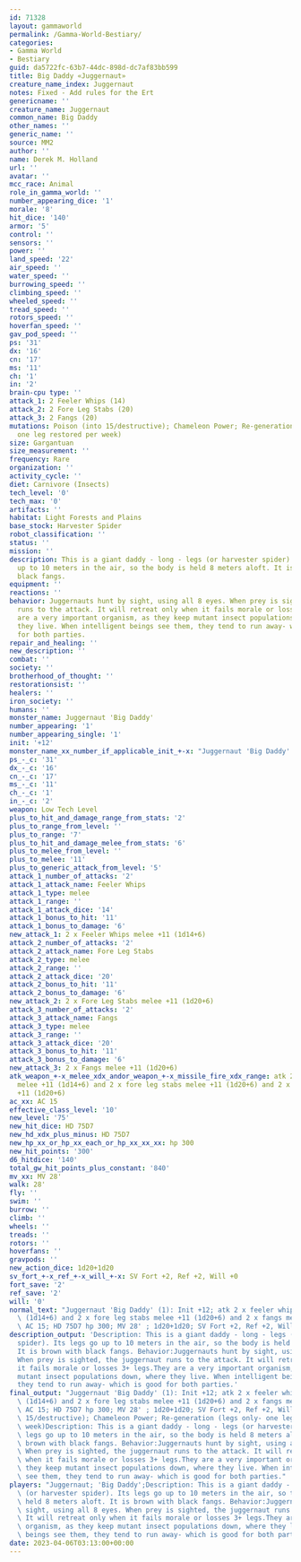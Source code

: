 ```yaml
---
id: 71328
layout: gammaworld
permalink: /Gamma-World-Bestiary/
categories:
- Gamma World
- Bestiary
guid: da5722fc-63b7-44dc-898d-dc7af83bb599
title: Big Daddy «Juggernaut»
creature_name_index: Juggernaut
notes: Fixed - Add rules for the Ert
genericname: ''
creature_name: Juggernaut
common_name: Big Daddy
other_names: ''
generic_name: ''
source: MM2
author: ''
name: Derek M. Holland
url: ''
avatar: ''
mcc_race: Animal
role_in_gamma_world: ''
number_appearing_dice: '1'
morale: '8'
hit_dice: '140'
armor: '5'
control: ''
sensors: ''
power: ''
land_speed: '22'
air_speed: ''
water_speed: ''
burrowing_speed: ''
climbing_speed: ''
wheeled_speed: ''
tread_speed: ''
rotors_speed: ''
hoverfan_speed: ''
gav_pod_speed: ''
ps: '31'
dx: '16'
cn: '17'
ms: '11'
ch: '1'
in: '2'
brain-cpu type: ''
attack_1: 2 Feeler Whips (14)
attack_2: 2 Fore Leg Stabs (20)
attack_3: 2 Fangs (20)
mutations: Poison (into 15/destructive); Chameleon Power; Re-generation (legs only-
  one leg restored per week)
size: Gargantuan
size_measurement: ''
frequency: Rare
organization: ''
activity_cycle: ''
diet: Carnivore (Insects)
tech_level: '0'
tech_max: '0'
artifacts: ''
habitat: Light Forests and Plains
base_stock: Harvester Spider
robot_classification: ''
status: ''
mission: ''
description: This is a giant daddy - long - legs (or harvester spider). Its legs go
  up to 10 meters in the air, so the body is held 8 meters aloft. It is brown with
  black fangs.
equipment: ''
reactions: ''
behavior: Juggernauts hunt by sight, using all 8 eyes. When prey is sighted, the juggernaut
  runs to the attack. It will retreat only when it fails morale or losses 3+ legs.They
  are a very important organism, as they keep mutant insect populations down, where
  they live. When intelligent beings see them, they tend to run away- which is good
  for both parties.
repair_and_healing: ''
new_description: ''
combat: ''
society: ''
brotherhood_of_thought: ''
restorationsist: ''
healers: ''
iron_society: ''
humans: ''
monster_name: Juggernaut 'Big Daddy'
number_appearing: '1'
number_appearing_single: '1'
init: '+12'
monster_name_xx_number_if_applicable_init_+-x: "Juggernaut 'Big Daddy' (1): Init +12"
ps_-_c: '31'
dx_-_c: '16'
cn_-_c: '17'
ms_-_c: '11'
ch_-_c: '1'
in_-_c: '2'
weapon: Low Tech Level
plus_to_hit_and_damage_range_from_stats: '2'
plus_to_range_from_level: ''
plus_to_range: '7'
plus_to_hit_and_damage_melee_from_stats: '6'
plus_to_melee_from_level: ''
plus_to_melee: '11'
plus_to_generic_attack_from_level: '5'
attack_1_number_of_attacks: '2'
attack_1_attack_name: Feeler Whips
attack_1_type: melee
attack_1_range: ''
attack_1_attack_dice: '14'
attack_1_bonus_to_hit: '11'
attack_1_bonus_to_damage: '6'
new_attack_1: 2 x Feeler Whips melee +11 (1d14+6)
attack_2_number_of_attacks: '2'
attack_2_attack_name: Fore Leg Stabs
attack_2_type: melee
attack_2_range: ''
attack_2_attack_dice: '20'
attack_2_bonus_to_hit: '11'
attack_2_bonus_to_damage: '6'
new_attack_2: 2 x Fore Leg Stabs melee +11 (1d20+6)
attack_3_number_of_attacks: '2'
attack_3_attack_name: Fangs
attack_3_type: melee
attack_3_range: ''
attack_3_attack_dice: '20'
attack_3_bonus_to_hit: '11'
attack_3_bonus_to_damage: '6'
new_attack_3: 2 x Fangs melee +11 (1d20+6)
atk_weapon_+-x_melee_xdx_andor_weapon_+-x_missile_fire_xdx_range: atk 2 x feeler whips
  melee +11 (1d14+6) and 2 x fore leg stabs melee +11 (1d20+6) and 2 x fangs melee
  +11 (1d20+6)
ac_xx: AC 15
effective_class_level: '10'
new_level: '75'
new_hit_dice: HD 75D7
new_hd_xdx_plus_minus: HD 75D7
new_hp_xx_or_hp_xx_each_or_hp_xx_xx_xx: hp 300
new_hit_points: '300'
d6_hitdice: '140'
total_gw_hit_points_plus_constant: '840'
mv_xx: MV 28'
walk: 28'
fly: ''
swim: ''
burrow: ''
climb: ''
wheels: ''
treads: ''
rotors: ''
hoverfans: ''
gravpods: ''
new_action_dice: 1d20+1d20
sv_fort_+-x_ref_+-x_will_+-x: SV Fort +2, Ref +2, Will +0
fort_save: '2'
ref_save: '2'
will: '0'
normal_text: "Juggernaut 'Big Daddy' (1): Init +12; atk 2 x feeler whips melee +11\
  \ (1d14+6) and 2 x fore leg stabs melee +11 (1d20+6) and 2 x fangs melee +11 (1d20+6);\
  \ AC 15; HD 75D7 hp 300; MV 28' ; 1d20+1d20; SV Fort +2, Ref +2, Will +0"
description_output: 'Description: This is a giant daddy - long - legs (or harvester
  spider). Its legs go up to 10 meters in the air, so the body is held 8 meters aloft.
  It is brown with black fangs. Behavior:Juggernauts hunt by sight, using all 8 eyes.
  When prey is sighted, the juggernaut runs to the attack. It will retreat only when
  it fails morale or losses 3+ legs.They are a very important organism, as they keep
  mutant insect populations down, where they live. When intelligent beings see them,
  they tend to run away- which is good for both parties.'
final_output: "Juggernaut 'Big Daddy' (1): Init +12; atk 2 x feeler whips melee +11\
  \ (1d14+6) and 2 x fore leg stabs melee +11 (1d20+6) and 2 x fangs melee +11 (1d20+6);\
  \ AC 15; HD 75D7 hp 300; MV 28' ; 1d20+1d20; SV Fort +2, Ref +2, Will +0Poison (into\
  \ 15/destructive); Chameleon Power; Re-generation (legs only- one leg restored per\
  \ week)Description: This is a giant daddy - long - legs (or harvester spider). Its\
  \ legs go up to 10 meters in the air, so the body is held 8 meters aloft. It is\
  \ brown with black fangs. Behavior:Juggernauts hunt by sight, using all 8 eyes.\
  \ When prey is sighted, the juggernaut runs to the attack. It will retreat only\
  \ when it fails morale or losses 3+ legs.They are a very important organism, as\
  \ they keep mutant insect populations down, where they live. When intelligent beings\
  \ see them, they tend to run away- which is good for both parties."
players: "Juggernaut; 'Big Daddy';Description: This is a giant daddy - long - legs\
  \ (or harvester spider). Its legs go up to 10 meters in the air, so the body is\
  \ held 8 meters aloft. It is brown with black fangs. Behavior:Juggernauts hunt by\
  \ sight, using all 8 eyes. When prey is sighted, the juggernaut runs to the attack.\
  \ It will retreat only when it fails morale or losses 3+ legs.They are a very important\
  \ organism, as they keep mutant insect populations down, where they live. When intelligent\
  \ beings see them, they tend to run away- which is good for both parties.|"
date: 2023-04-06T03:13:00+00:00
---
```

</br>